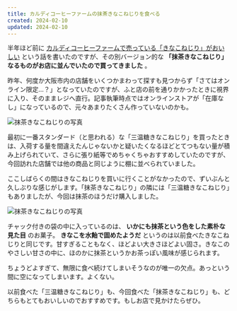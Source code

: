 ```yaml
---
title: カルディコーヒーファームの抹茶きなこねじりを食べる
created: 2024-02-10
updated: 2024-02-10
---
```


半年ほど前に [カルディコーヒーファームで売っている「きなこねじり」がおいしい](/blog/20230717/) という話を書いたのですが、その別バージョン的な **「抹茶きなこねじり」なるものがお店に並んでいたので買ってきました** 。

昨年、何度か大阪市内の店舗をいくつかまわって探すも見つからず「さてはオンライン限定…？」となっていたのですが、ふと店の前を通りかかったときに視界に入り、そのままレジへ直行。記事執筆時点ではオンラインストアが「在庫なし」になっているので、元々あまりたくさん作っていないのかも。

![抹茶きなこねじりの写真](060c8bba-4547-4728-cd93-2127fa6e0e00)

最初に一番スタンダード（と思われる）な「三温糖きなこねじり」を買ったときは、入荷する量を間違えたんじゃないかと疑いたくなるほどとてつもない量が積み上げられていて、さらに張り紙等でめちゃくちゃおすすめしていたのですが、今回訪れた店舗では他の商品と同じように棚に並べられていました。

ここしばらくの間はきなこねじりを買いに行くことがなかったので、ずいぶんと久しぶりな感じがします。「抹茶きなこねじり」の隣には「三温糖きなこねじり」もありましたが、今回は抹茶のほうだけ購入しました。

![抹茶きなこねじりの写真](b92f5b21-1756-4153-0dc4-ced7491d5200)

チャック付きの袋の中に入っているのは、 **いかにも抹茶という色をした素朴な見た目** のお菓子。 **きなこを水飴で固めたようだ** というのは以前食べたきなこねじりと同じです。甘すぎることもなく、ほどよい大きさほどよい固さ。きなこのやさしい甘さの中に、ほのかに抹茶というかお茶っぽい風味が感じられます。

ちょうどよすぎて、無限に食べ続けてしまいそうなのが唯一の欠点。あっという間に空になってしまいます。よくない。

以前食べた「三温糖きなこねじり」も、今回食べた「抹茶きなこねじり」も、どちらもとてもおいしいのでおすすめです。もしお店で見かけたらぜひ。
